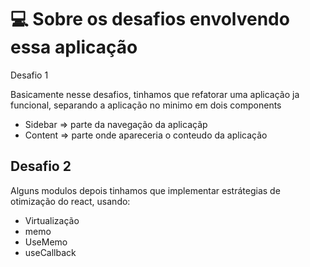# 💻 Sobre os desafios envolvendo essa aplicação

Desafio 1

Basicamente nesse desafios, tinhamos que refatorar uma aplicação ja funcional, separando a aplicação no minimo em dois components
- Sidebar => parte da navegação da aplicaçãp
- Content => parte onde apareceria o conteudo da aplicação

<h2>Desafio 2</h2>

Alguns modulos depois tinhamos que implementar estrátegias de otimização do react, usando:
- Virtualização
- memo
- UseMemo
- useCallback
